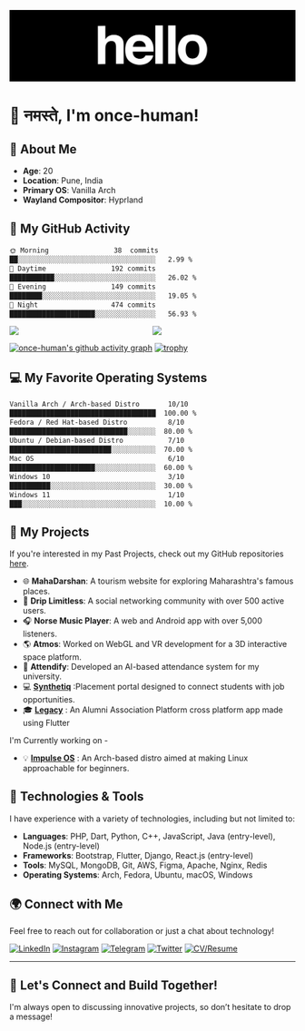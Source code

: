 ![Banner](https://raw.githubusercontent.com/once-human/once-human/refs/heads/main/240906093-9be4d344-6782-461a-b5a6-32a07bf7b34e%20(1).gif)


# 👋 नमस्ते, I'm once-human!

## 🚀 About Me

- **Age**: 20
- **Location**: Pune, India
- **Primary OS**: Vanilla Arch
- **Wayland Compositor**: Hyprland

## 🌙 My GitHub Activity

```text
🌞 Morning                38  commits         ██░░░░░░░░░░░░░░░░░░░░░░░░░░░░░░░░░░   2.99 % 
🌆 Daytime                192 commits         ███████████░░░░░░░░░░░░░░░░░░░░░░░░░   26.02 % 
🌃 Evening                149 commits         ████████░░░░░░░░░░░░░░░░░░░░░░░░░░░░   19.05 % 
🌙 Night                  474 commits         █████████████████████░░░░░░░░░░░░░░░   56.93 %
```
<div style="display: flex; justify-content: center; align-items: center; text-align: center;">
    <img src="https://github-readme-stats.vercel.app/api?username=once-human&theme=gotham&show_icons=true&hide_border=true&count_private=true" width="410"/>
    <img src="https://github-readme-streak-stats.herokuapp.com/?user=once-human&theme=gotham&hide_border=true" width="410"/>
</div>

[![once-human's github activity graph](https://github-readme-activity-graph.vercel.app/graph?username=once-human&theme=gotham&hide_border=true&count_private=true)](https://github.com/once-human/github-readme-activity-graph)
[![trophy](https://github-profile-trophy.vercel.app/?username=once-human&theme=onestar&no-frame=true&margin-w=5&title=-Reviews)](https://github.com/once-human/github-profile-trophy)


## 💻 My Favorite Operating Systems

```text
Vanilla Arch / Arch-based Distro       10/10  ████████████████████████████████████  100.00 %
Fedora / Red Hat-based Distro          8/10   █████████████████████████████░░░░░░░  80.00 %
Ubuntu / Debian-based Distro           7/10   █████████████████████████░░░░░░░░░░░  70.00 %
Mac OS                                 6/10   █████████████████████░░░░░░░░░░░░░░░  60.00 %
Windows 10                             3/10   ██████████░░░░░░░░░░░░░░░░░░░░░░░░░░  30.00 %
Windows 11                             1/10   ███░░░░░░░░░░░░░░░░░░░░░░░░░░░░░░░░░  10.00 %
```

## 🌱 My Projects

If you're interested in my Past Projects, check out my GitHub repositories [here](https://github.com/once-human?tab=repositories).
<br>

- 🌐 **MahaDarshan**: A tourism website for exploring Maharashtra's famous places.
- 👥 **Drip Limitless**: A social networking community with over 500 active users.
- 🎧 **Norse Music Player**: A web and Android app with over 5,000 listeners.
- 🌎 **Atmos**: Worked on WebGL and VR development for a 3D interactive space platform.
- 🤖 **Attendify**: Developed an AI-based attendance system for my university.
- 💻 [**Synthetiq**](https://github.com/once-human/synthetiq) :Placement portal designed to connect students with job opportunities.
- 🎓 [**Legacy**](https://github.com/once-human/SIH-Legacy) : An Alumni Association Platform cross platform app made using Flutter

I'm Currently working on -
<br>

- 💡 [**Impulse OS**](https://github.com/impulse-os/impulseos-live) : An Arch-based distro aimed at making Linux approachable for beginners.

## 🔧 Technologies & Tools

I have experience with a variety of technologies, including but not limited to:

- **Languages**: PHP, Dart, Python, C++, JavaScript, Java (entry-level), Node.js (entry-level)
- **Frameworks**: Bootstrap, Flutter, Django, React.js (entry-level)
- **Tools**: MySQL, MongoDB, Git, AWS, Figma, Apache, Nginx, Redis
- **Operating Systems**: Arch, Fedora, Ubuntu, macOS, Windows

## 🌍 Connect with Me

Feel free to reach out for collaboration or just a chat about technology!

[![LinkedIn](https://img.shields.io/badge/LinkedIn-0077B5?style=flat&logo=linkedin&logoColor=white)](https://www.linkedin.com/in/yaglewad-onkar/)  [![Instagram](https://img.shields.io/badge/Instagram-E1306C?style=flat&logo=instagram&logoColor=white)](https://instagram.com/yaglewad\_onkar) [![Telegram](https://img.shields.io/badge/Telegram-0088CC?style=flat&logo=telegram&logoColor=white)](https://t.me/overclock7)  [![Twitter](https://img.shields.io/badge/Twitter-1DA1F2?style=flat&logo=x&logoColor=white)](https://x.com/oncehuman7)  [![CV/Resume](https://img.shields.io/badge/CV/Resume-000000?style=flat&logo=pdf&logoColor=white)](https://github.com/once-human/once-human/blob/main/Onkar%20Yaglewad%20CV%20V2.pdf)

---

## 🌟 Let's Connect and Build Together!

I'm always open to discussing innovative projects, so don’t hesitate to drop a message!
